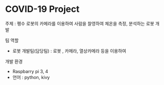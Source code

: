 # COVID-19 Project


주제 : 펭수 로봇의 카메라를 이용하여 사람을 찰영하여 체온을 측정, 분석하는 로봇 개발

팀 역할
* 로봇 개발팀(담당팀) : 로봇 , 카메라, 열상카메라 등을 이용하여 

개발 환경
* Raspbarry pi 3, 4
* 언어 : python, kivy

[](https://github.com/desin2er/covid_project/image/face1.jpg)